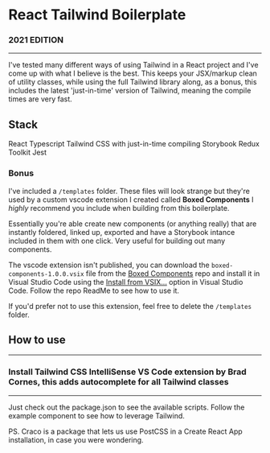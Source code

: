 # React Tailwind Boilerplate
###  2021 EDITION

---

I've tested many different ways of using Tailwind in a React project and I've come up with what I believe is the best. This keeps your JSX/markup clean of utility classes, while using the full Tailwind library along, as a bonus, this includes the latest 'just-in-time' version of Tailwind, meaning the compile times are very fast.

## Stack
React
Typescript
Tailwind CSS with just-in-time compiling
Storybook
Redux Toolkit
Jest

### Bonus
I've included a `/templates` folder. These files will look strange but they're used by a custom vscode extension I created called **Boxed  Components** I _highly_ recommend you include when building from this boilerplate.

Essentially you're able create new components (or anything really) that are instantly foldered, linked up, exported and have a Storybook intance included in them with one click. Very useful for building out many components.

The vscode extension isn't published, you can download the `boxed-components-1.0.0.vsix` file from the [Boxed Components](https://github.com/kylewetton/vscode-boxed-components) repo and install it in Visual Studio Code using the [Install from VSIX...](https://stackoverflow.com/a/19080034) option in Visual Studio Code. Follow the repo ReadMe to see how to use it.

If you'd prefer not to use this extension, feel free to delete the `/templates` folder.

## How to use

---
### Install **Tailwind CSS IntelliSense**  VS Code extension by Brad Cornes, this adds autocomplete for all Tailwind classes

---

Just check out the package.json to see the available scripts. Follow the example component to see how to leverage Tailwind.

PS. Craco is a package that lets us use PostCSS in a Create React App installation, in case you were wondering.